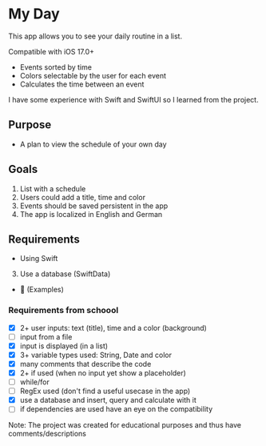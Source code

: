 # My Day

This app allows you to see your daily routine in a list.

Compatible with iOS 17.0+

- Events sorted by time
- Colors selectable by the user for each event
- Calculates the time between an event

I have some experience with Swift and SwiftUI so I learned from the project.

## Purpose
- A plan to view the schedule of your own day

## Goals
1. List with a schedule
2. Users could add a title, time and color
3. Events should be saved persistent in the app
4. The app is localized in English and German

## Requirements
- Using Swift
3. Use a database (SwiftData)
- 🔴 (Examples)

### Requirements from schoool
- [x] 2+ user inputs: text (title), time and a color (background)
- [ ] input from a file
- [x] input is displayed (in a list)
- [x] 3+ variable types used: String, Date and color
- [x] many comments that describe the code
- [x] 2+ if used (when no input yet show a placeholder)
- [ ] while/for
- [ ] RegEx used (don't find a useful usecase in the app)
- [x] use a database and insert, query and calculate with it
- [ ] if dependencies are used have an eye on the compatibility

Note: The project was created for educational purposes and thus have comments/descriptions
